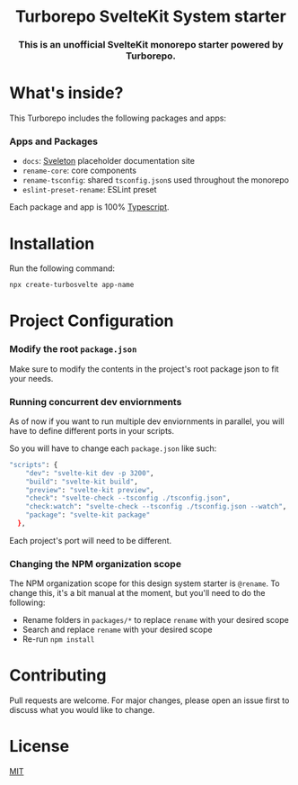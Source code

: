 <p align="center">
  <h1 align="center">Turborepo SvelteKit System starter</h1>
  <h3 align="center">This is an unofficial SvelteKit monorepo starter powered by Turborepo.</h3>
</p>

# What's inside?

This Turborepo includes the following packages and apps:

### Apps and Packages

- `docs`: [Sveleton](https://github.com/Brisklemonade/sveleton) placeholder documentation site
- `rename-core`: core components
- `rename-tsconfig`: shared `tsconfig.json`s used throughout the monorepo
- `eslint-preset-rename`: ESLint preset

Each package and app is 100% [Typescript](https://www.typescriptlang.org/).

# Installation

Run the following command:

```bash
npx create-turbosvelte app-name
```

# Project Configuration

### **Modify the root `package.json`**

Make sure to modify the contents in the project's root package json to fit your needs.

### **Running concurrent dev enviornments**

As of now if you want to run multiple dev enviornments in parallel, you will have to define different ports in your scripts.

So you will have to change each `package.json` like such:

```bash
"scripts": {
    "dev": "svelte-kit dev -p 3200",
    "build": "svelte-kit build",
    "preview": "svelte-kit preview",
    "check": "svelte-check --tsconfig ./tsconfig.json",
    "check:watch": "svelte-check --tsconfig ./tsconfig.json --watch",
    "package": "svelte-kit package"
  },
```

Each project's port will need to be different.

### **Changing the NPM organization scope**

The NPM organization scope for this design system starter is `@rename`. To change this, it's a bit manual at the moment, but you'll need to do the following:

- Rename folders in `packages/*` to replace `rename` with your desired scope
- Search and replace `rename` with your desired scope
- Re-run `npm install`

# Contributing

Pull requests are welcome. For major changes, please open an issue first to discuss what you would like to change.

# License

[MIT](https://choosealicense.com/licenses/mit/)
